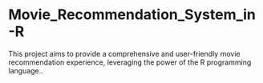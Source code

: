 # Movie_Recommendation_System_in-R
This project aims to provide a comprehensive and user-friendly movie recommendation experience, leveraging the power of the R programming language..
